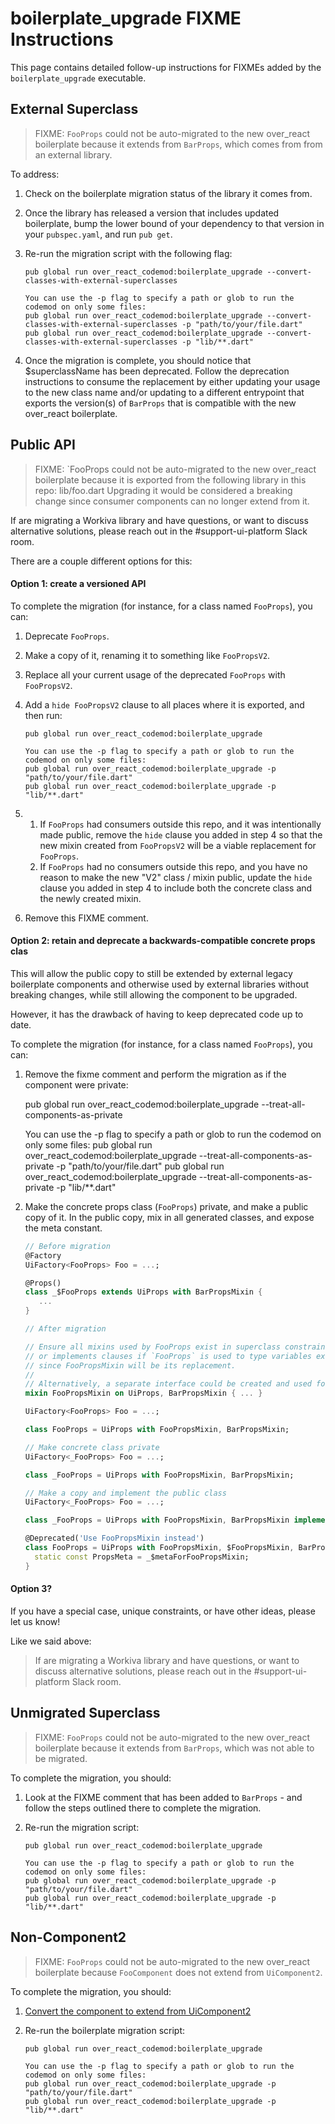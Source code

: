 # boilerplate_upgrade FIXME Instructions

This page contains detailed follow-up instructions for FIXMEs added by the `boilerplate_upgrade` executable.


## External Superclass

> FIXME: `FooProps` could not be auto-migrated to the new over_react boilerplate because it extends from `BarProps`, which comes from from an external library.

To address:
1. Check on the boilerplate migration status of the library it comes from.
2. Once the library has released a version that includes updated boilerplate,
   bump the lower bound of your dependency to that version in your `pubspec.yaml`, and run `pub get`.
3. Re-run the migration script with the following flag:
   
       pub global run over_react_codemod:boilerplate_upgrade --convert-classes-with-external-superclasses

       You can use the -p flag to specify a path or glob to run the codemod on only some files:
       pub global run over_react_codemod:boilerplate_upgrade --convert-classes-with-external-superclasses -p "path/to/your/file.dart"
       pub global run over_react_codemod:boilerplate_upgrade --convert-classes-with-external-superclasses -p "lib/**.dart"
   
4. Once the migration is complete, you should notice that $superclassName has been deprecated. 
   Follow the deprecation instructions to consume the replacement by either updating your usage to
   the new class name and/or updating to a different entrypoint that exports the version(s) of 
   `BarProps` that is compatible with the new over_react boilerplate.


## Public API

> FIXME: `FooProps could not be auto-migrated to the new over_react boilerplate because it is exported from the following library in this repo:
> lib/foo.dart
> Upgrading it would be considered a breaking change since consumer components can no longer extend from it. 

If are migrating a Workiva library and have questions, or want to discuss alternative solutions, 
please reach out in the #support-ui-platform Slack room. 

There are a couple different options for this:

#### Option 1: create a versioned API

To complete the migration (for instance, for a class named `FooProps`), you can: 
1. Deprecate `FooProps`.
2. Make a copy of it, renaming it to something like `FooPropsV2`.
3. Replace all your current usage of the deprecated `FooProps` with `FooPropsV2`.
4. Add a `hide FooPropsV2` clause to all places where it is exported, and then run:
     
       pub global run over_react_codemod:boilerplate_upgrade

       You can use the -p flag to specify a path or glob to run the codemod on only some files:
       pub global run over_react_codemod:boilerplate_upgrade -p "path/to/your/file.dart"
       pub global run over_react_codemod:boilerplate_upgrade -p "lib/**.dart"
     
5.
    1. If `FooProps` had consumers outside this repo, and it was intentionally made public, remove the `hide` clause you added in step 4 so that the new mixin created from `FooPropsV2` will be a viable replacement for `FooProps`.
    2. If `FooProps` had no consumers outside this repo, and you have no reason to make the new "V2" class / mixin public, update the `hide` clause you added in step 4 to include both the concrete class and the newly created mixin.
6. Remove this FIXME comment.


#### Option 2: retain and deprecate a backwards-compatible concrete props clas
This will allow the public copy to still be extended by external legacy boilerplate components and otherwise used by external libraries without breaking changes, while still allowing the component to be upgraded.
 
However, it has the drawback of having to keep deprecated code up to date.

To complete the migration (for instance, for a class named `FooProps`), you can: 
1. Remove the fixme comment and perform the migration as if the component were private:     

    pub global run over_react_codemod:boilerplate_upgrade --treat-all-components-as-private

    You can use the -p flag to specify a path or glob to run the codemod on only some files:
    pub global run over_react_codemod:boilerplate_upgrade --treat-all-components-as-private -p "path/to/your/file.dart"
    pub global run over_react_codemod:boilerplate_upgrade --treat-all-components-as-private -p "lib/**.dart"

1. Make the concrete props class (`FooProps`) private, and make a public copy of it. In the public copy, mix in all generated classes, and expose the meta constant.

    ```dart
    // Before migration
    @Factory
    UiFactory<FooProps> Foo = ...;
    
    @Props()
    class _$FooProps extends UiProps with BarPropsMixin {
       ...
    }
    ```

    ```dart
    // After migration 
    
    // Ensure all mixins used by FooProps exist in superclass constraints 
    // or implements clauses if `FooProps` is used to type variables externally
    // since FooPropsMixin will be its replacement.
    //
    // Alternatively, a separate interface could be created and used for typing.
    mixin FooPropsMixin on UiProps, BarPropsMixin { ... }
    
    UiFactory<FooProps> Foo = ...;
    
    class FooProps = UiProps with FooPropsMixin, BarPropsMixin;
    ```

    ```dart
    // Make concrete class private
    UiFactory<_FooProps> Foo = ...;
    
    class _FooProps = UiProps with FooPropsMixin, BarPropsMixin;
    ```
    
    ```dart
    // Make a copy and implement the public class
    UiFactory<_FooProps> Foo = ...;
    
    class _FooProps = UiProps with FooPropsMixin, BarPropsMixin implements FooProps;
    
    @Deprecated('Use FooPropsMixin instead')
    class FooProps = UiProps with FooPropsMixin, $FooPropsMixin, BarPropsMixin, $BarPropsMixin {
      static const PropsMeta = _$metaForFooPropsMixin;
    }
    ```
    
#### Option 3?
If you have a special case, unique constraints, or have other ideas, please let us know!

Like we said above:
> If are migrating a Workiva library and have questions, or want to discuss alternative solutions, 
please reach out in the #support-ui-platform Slack room. 
    
## Unmigrated Superclass
> FIXME: `FooProps` could not be auto-migrated to the new over_react boilerplate because it extends from `BarProps`, which was not able to be migrated.

To complete the migration, you should:
1. Look at the FIXME comment that has been added to `BarProps` - 
   and follow the steps outlined there to complete the migration.
2. Re-run the migration script:
   
       pub global run over_react_codemod:boilerplate_upgrade

       You can use the -p flag to specify a path or glob to run the codemod on only some files:
       pub global run over_react_codemod:boilerplate_upgrade -p "path/to/your/file.dart"
       pub global run over_react_codemod:boilerplate_upgrade -p "lib/**.dart"

## Non-Component2
> FIXME: `FooProps` could not be auto-migrated to the new over_react boilerplate because `FooComponent` does not extend from `UiComponent2`.

To complete the migration, you should:
1. [Convert the component to extend from UiComponent2](https://github.com/Workiva/over_react/blob/master/doc/ui_component2_transition.md)
1. Re-run the boilerplate migration script:
    
       pub global run over_react_codemod:boilerplate_upgrade 

       You can use the -p flag to specify a path or glob to run the codemod on only some files:
       pub global run over_react_codemod:boilerplate_upgrade -p "path/to/your/file.dart"
       pub global run over_react_codemod:boilerplate_upgrade -p "lib/**.dart"